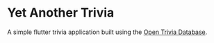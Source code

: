 # Yet Another Trivia

A simple flutter trivia application built using the [Open Trivia Database](https://opentdb.com/).  
